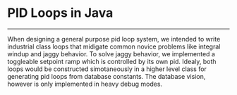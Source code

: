 # PID Loops in Java
----
When designing a general purpose pid loop system, we intended to write industrial class loops that midigate common novice problems like integral windup and jaggy behavior. To solve jaggy behavior, we implemented a toggleable setpoint ramp which is controlled by its own pid. Idealy, both loops would be constructed simotaneously in a higher level class for generating pid loops from database constants. The database vision, however is only implemented in heavy debug modes.